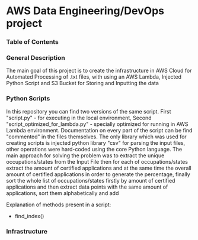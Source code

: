 # AWS Data Engineering/DevOps project

### Table of Contents

### General Description 

The main goal of this project is to create the infrastructure in AWS Cloud for
Automated Processing of .txt files, with using an AWS Lambda, Injected Python Script and S3 Bucket for Storing
and Inputting the data


### Python Scripts

In this repository you can find two versions of the same script. First "script.py" - for executing in the local environment, Second "script_optimized_for_lambda.py" - specially optimized for running
in AWS Lambda environment. Documentation on every part of the script can be find "commented" in the files themselves. The only library which was used for creating scripts is injected python library "csv"
for parsing the input files, other operations were hard-coded using the core Python language. The main approach for solving the problem was to extract the unique occupations/states from the Input File then 
for each of occupations/states extract the amount of certified applications and at the same time the overall amount of certified applications in order to generate the percentage, finally sort the whole 
list of occupations/states firstly by amount of certified applications and then extract data points with the same amount of applications, sort them alphabetically and add  

 
Explanation of methods present in a script:
* find_index()

### Infrastructure

